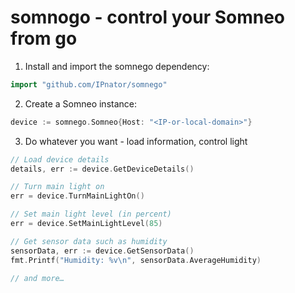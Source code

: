 # somnogo - control your Somneo from go

1. Install and import the somnego dependency:

```go
import "github.com/IPnator/somnego"
```

2. Create a Somneo instance:

```go
device := somnego.Somneo{Host: "<IP-or-local-domain>"}
```

3. Do whatever you want - load information, control light

```go
// Load device details
details, err := device.GetDeviceDetails()

// Turn main light on
err = device.TurnMainLightOn()

// Set main light level (in percent)
err = device.SetMainLightLevel(85)

// Get sensor data such as humidity
sensorData, err := device.GetSensorData()
fmt.Printf("Humidity: %v\n", sensorData.AverageHumidity)

// and more…
```
